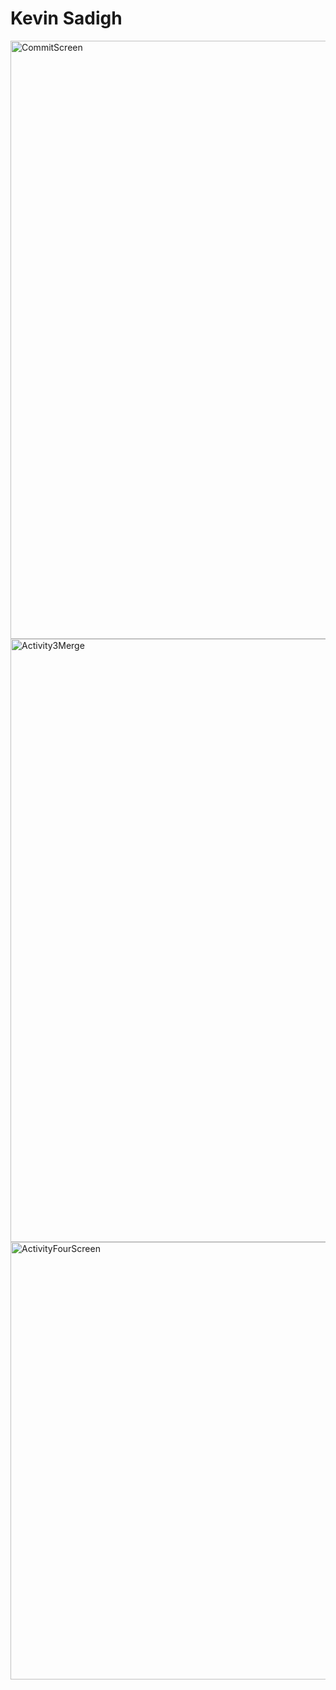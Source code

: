 # Kevin Sadigh
 
<img width="957" alt="CommitScreen" src="https://github.com/KevinSadigh/ECE444-F2023-Assignment1/assets/79182046/c87bf368-2ecd-447d-9b4a-afd0d57de11c">

<img width="965" alt="Activity3Merge" src="https://github.com/KevinSadigh/ECE444-F2023-Assignment1/assets/79182046/12104744-eac0-42c6-b29a-876e94bc4d0a">

<img width="700" alt="ActivityFourScreen" src="https://github.com/KevinSadigh/ECE444-F2023-Assignment1/assets/79182046/db348c6a-c203-4d11-84bb-436d1e3672a2">

